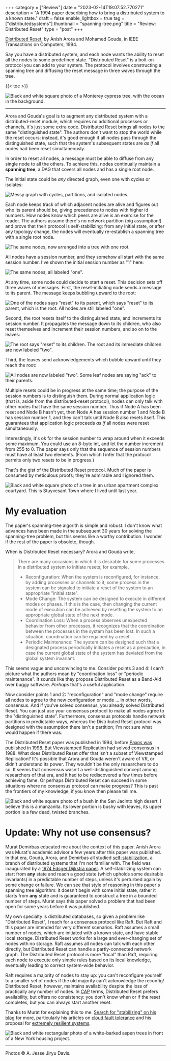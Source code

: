 +++
category = ["Review"]
date = "2023-02-14T19:07:52.770271"
description = "A 1994 paper describing how to bring a distributed system to a known state."
draft = false
enable_lightbox = true
tag = ["distributedsystems"]
thumbnail = "spanning-tree.png"
title = "Review: Distributed Reset"
type = "post"
+++

[Distributed Reset](http://ieeexplore.ieee.org/document/312126/), by Anish Arora and Mohamed Gouda, in IEEE Transactions on Computers, 1994.

Say you have a distributed system, and each node wants the ability to reset all the nodes to some predefined state. "Distributed Reset" is a bolt-on protocol you can add to your system. The protocol involves constructing a spanning tree and diffusing the reset message in three waves through the tree.

{{< toc >}}

![Black and white square photo of a Monterey cypress tree, with the ocean in the background.](7863159758_e0d81cc6b1_o.jpg)

***

Arora and Gouda's goal is to augment any distributed system with a distributed-reset module, which requires no additional processes or channels, it's just some extra code. Distributed Reset brings all nodes to the same "distinguished state". The authors don't want to stop the world while the reset occurs: instead, it's good enough if all nodes pass through the distinguished state, such that the system's subsequent states are *as if* all nodes had been reset simultaneously.

In order to reset all nodes, a message must be able to diffuse from any single node to all the others. To achieve this, nodes continually maintain a **spanning tree**, a DAG that covers all nodes and has a single root node.

The initial state could be *any* directed graph, even one with cycles or isolates:

![Messy graph with cycles, partitions, and isolated nodes.](initial-tree.png)

Each node keeps track of which adjacent nodes are alive and figures out who its parent should be, giving precedence to nodes with higher id numbers. How nodes know which peers are alive is an exercise for the reader. The authors assume there's no network partition (big assumption!) and prove that their protocol is self-stabilizing: from any initial state, or after any topology change, the nodes will eventually re-establish a spanning tree with a single root node.

![The same nodes, now arranged into a tree with one root.](spanning-tree.png)

All nodes have a session number, and they somehow all start with the same session number. I've shown the initial session number as "1" here:

![The same nodes, all labeled "one".](session-numbers.png)

At any time, some node could decide to start a reset. This decision sets off three waves of messages. First, the reset-initiating node sends a message to its parent. The message keeps bubbling upward to the root:

![One of the nodes says "reset" to its parent, which says "reset" to its parent, which is the root. All nodes are still labeled "one".](wave-1.png)

Second, the root resets itself to the distinguished state, and increments its session number. It propagates the message down to its children, who also reset themselves and increment their session numbers, and so on to the leaves:

![The root says "reset" to its children. The root and its immediate children are now labeled "two".](wave-2.png)

Third, the leaves send acknowledgements which bubble upward until they reach the root:

![All nodes are now labeled "two". Some leaf nodes are saying "ack" to their parents.](wave-3.png)

Multiple resets could be in progress at the same time; the purpose of the session numbers is to distinguish them. During normal application logic (that is, aside from the distributed-reset protocol), nodes can only talk with other nodes that have the same session number. Thus if Node A has been reset and Node B hasn't yet, then Node A has session number 1 and Node B has session number 1, and they can't talk until Node B also resets itself. This guarantees that application logic proceeds *as if* all nodes were reset simultaneously.

Interestingly, it's ok for the session number to wrap around when it exceeds some maximum. You could use an 8-byte int, and let the number increment from 255 to 0. The paper says only that the sequence of session numbers must have at least two elements. (From which I infer that the protocol permits only two resets to be in progress.)

That's the gist of the Distributed Reset protocol. Much of the paper is consumed by meticulous proofs; they're admirable and I ignored them.

![Black and white square photo of a tree in an urban apartment complex courtyard. This is Stuyvesant Town where I lived until last year.](9061068839_d721f822ef_6k.jpg)

# My evaluation

The paper's spanning-tree algorith is simple and robust. I don't know what advances have been made in the subsequent 30 years for solving the spanning-tree problem, but this seems like a worthy contribution. I wonder if the rest of the paper is obsolete, though.

When is Distributed Reset necessary? Arora and Gouda write,

> There are many occasions in which it is desirable for some processes in a distributed system to initiate resets; for example,
> * Reconfiguration: When the system is reconfigured, for instance, by adding processes or channels to it, some process in the system can be signaled to initiate a reset of the system to an appropriate "initial state".
> * Mode Change: The system can be designed to execute in different modes or phases. If this is the case, then changing the current mode of execution can be achieved by resetting the system to an appropriate global state of the next mode.
> * Coordination Loss: When a process observes unexpected behavior from other processes, it recognizes that the coordination between the processes in the system has been lost. In such a situation, coordination can be regained by a reset.
> * Periodic Maintenance: The system can be designed such that a designated process periodically initiates a reset as a precaution, in case the current global state of the system has deviated from the global system invariant.

This seems vague and unconvincing to me. Consider points 3 and 4: I can't picture what the authors mean by "coordination loss" or "periodic maintenance". It sounds like they propose Distributed Reset as a Band-Aid over buggy software. _Perhaps_ that's a useful application.

Now consider points 1 and 2: "reconfiguration" and "mode change" require all nodes to agree to the new configuration or mode ... in other words, consensus. And if you've solved consensus, you already solved Distributed Reset. You can just use your consensus protocol to make all nodes agree to the "distinguished state". Furthermore, consensus protocols handle network partitions in predictable ways, whereas the Distributed Reset protocol was designed with the assumption there isn't a partition; I'm not sure what would happen if there was.

The Distributed Reset paper was published in 1994, before [Paxos was published in 1998](http://lamport.azurewebsites.net/pubs/pubs.html?from=https://research.microsoft.com/en-us/um/people/lamport/pubs/pubs.html&type=path#lamport-paxos). But Viewstamped Replication had solved consensus in 1988. What does Distributed Reset offer that isn't a subset of Viewstamped Replication? It's possible that Arora and Gouda weren't aware of VR, or didn't understand its power. They wouldn't be the only researchers to do so. It seems that consensus wasn't a well-distinguished concept among researchers of that era, and it had to be rediscovered a few times before achieving fame. Or perhaps Distributed Reset can succeed in some situations where no consensus protocol can make progress? This is past the frontiers of my knowledge, if you know then please tell me. 

![Black and white square photo of a bush in the San Jacinto high desert. I believe this is a manzanita. Its lower portion is bushy with leaves, its upper portion is a few dead, twisted branches.](44126679582_6881a6f396_o.jpg)

# Update: Why not use consensus?

Murat Demirbas educated me about the context of this paper. Anish Arora was Murat's academic advisor a few years after this paper was published. In that era, Gouda, Arora, and Demirbas all studied [self-stabilization](https://en.wikipedia.org/wiki/Self-stabilization), a branch of distributed systems that I'm not familiar with. The field was inaugurated by a [1974 Edsger Dijkstra paper](https://www.cs.utexas.edu/~EWD/ewd04xx/EWD426.PDF). A self-stabilizing system can start from **any** state and reach a good state (which upholds some desirable invariants) in a predictable number of steps, unless it's perturbed again by some change or failure. We can see that style of reasoning in this paper's spanning tree algorithm: it doesn't begin with some initial state, rather it starts from **any** state and is guaranteed to construct a tree in a bounded number of steps. Murat says this paper solved a problem that had been open for some years before it was published.

My own specialty is distributed databases, so given a problem like "Distributed Reset", I reach for a consensus protocol like Raft. But Raft and this paper are intended for very different scenarios. Raft assumes a small number of nodes, which are initiated with a known state, and have stable local storage. Distributed Reset works for a large and ever-changing set of nodes with no storage. Raft assumes all nodes can talk with each other directly, but Distributed Reset can handle a partly-connected network graph. The Distributed Reset protocol is more "local" than Raft, requiring each node to execute only simple rules based on its local knowledge, eventually leading to correct system-wide behavior.

Raft requires a majority of nodes to stay up: you can't reconfigure yourself to a smaller set of nodes if the old majority can't acknowledge the reconfig! Distributed Reset, however, maintains availability despite the loss of practically any number of nodes. In [CAP](https://en.wikipedia.org/wiki/CAP_theorem) terms, Distributed Reset prefers availability, but offers no consistency: you don't know when or if the reset completes, but you can always start another reset.  

Thanks to Murat for explaining this to me. [Search for "stabilizing" on his blog](https://muratbuffalo.blogspot.com/search?q=stabilizing) for more, particularly his articles on [cloud fault tolerance](https://muratbuffalo.blogspot.com/2017/08/cloud-fault-tolerance.html) and his proposal for [extremely resilient systems](https://muratbuffalo.blogspot.com/2015/08/new-directions-for-distributed-systems.html).

![Black and white rectangular photo of a white-barked aspen trees in front of a New York housing project.](3430058280_14beba2c12_o.jpg)

***

Photos &copy; A. Jesse Jiryu Davis.
